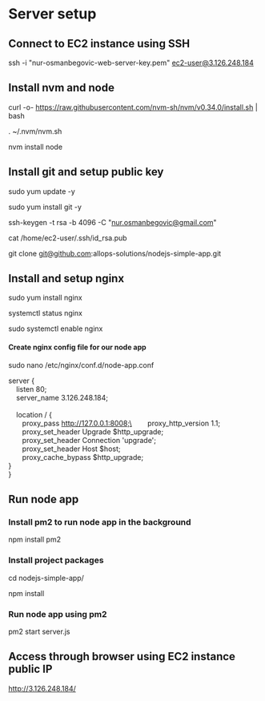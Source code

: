 # Server setup

## Connect to EC2 instance using SSH
ssh -i "nur-osmanbegovic-web-server-key.pem" ec2-user@3.126.248.184

## Install nvm and node

curl -o- https://raw.githubusercontent.com/nvm-sh/nvm/v0.34.0/install.sh | bash

 . ~/.nvm/nvm.sh

 nvm install node

## Install git and setup public key

 sudo yum update -y

 sudo yum install git -y

 ssh-keygen -t rsa -b 4096 -C "nur.osmanbegovic@gmail.com"

 cat /home/ec2-user/.ssh/id_rsa.pub

 git clone git@github.com:allops-solutions/nodejs-simple-app.git

## Install and setup nginx

 sudo yum install nginx

 systemctl status nginx

sudo systemctl enable nginx

#### Create nginx config file for our node app

 sudo nano /etc/nginx/conf.d/node-app.conf

server {\
  &nbsp;&nbsp;&nbsp;&nbsp;listen 80;\
  &nbsp;&nbsp;&nbsp;&nbsp;server_name 3.126.248.184;\
\
  &nbsp;&nbsp;&nbsp;&nbsp;location / {\
    &nbsp;&nbsp;&nbsp;&nbsp;&nbsp;&nbsp;&nbsp;proxy_pass http://127.0.0.1:8008;\
    &nbsp;&nbsp;&nbsp;&nbsp;&nbsp;&nbsp;&nbsp;proxy_http_version 1.1;\
    &nbsp;&nbsp;&nbsp;&nbsp;&nbsp;&nbsp;&nbsp;proxy_set_header Upgrade $http_upgrade;\
    &nbsp;&nbsp;&nbsp;&nbsp;&nbsp;&nbsp;&nbsp;proxy_set_header Connection 'upgrade';\
    &nbsp;&nbsp;&nbsp;&nbsp;&nbsp;&nbsp;&nbsp;proxy_set_header Host $host;\
    &nbsp;&nbsp;&nbsp;&nbsp;&nbsp;&nbsp;&nbsp;proxy_cache_bypass $http_upgrade;\
  }\
}


## Run node app

### Install pm2 to run node app in the background

 npm install pm2

 ### Install project packages

 cd nodejs-simple-app/

 npm install

 ### Run node app using pm2

 pm2 start server.js

## Access through browser using EC2 instance public IP

http://3.126.248.184/






